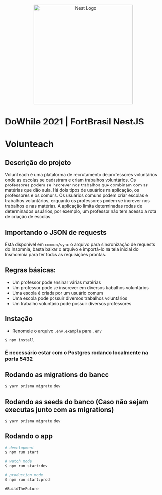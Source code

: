 <p align="center">
  <a href="http://nestjs.com/" target="blank"><img src="https://nestjs.com/img/logo_text.svg" width="320" alt="Nest Logo" /></a>
</p>

# DoWhile 2021 | FortBrasil NestJS

# Volunteach

## Descrição do projeto

VolunTeach é uma plataforma de recrutamento de professores voluntários onde as escolas se cadastram e criam trabalhos voluntários. Os professores podem se inscrever nos trabalhos que combinam com as matérias que dão aula. Há dois tipos de usuários na aplicação, os professores e os comuns. Os usuários comuns podem criar escolas e trabalhos voluntários, enquanto os professores podem se increver nos trabalhos e nas matérias. A aplicação limita determinadas rodas de determinados usuários, por exemplo, um professor não tem acesso a rota de criação de escolas.

## Importando o JSON de requests

Está disponível em `common/sync` o arquivo para sincronização de requests do Insomnia, basta baixar o arquivo e importá-lo na tela inicial do Insmomnia para ter todas as requisições prontas.

## Regras básicas:

- Um professor pode ensinar várias matérias
- Um professor pode se inscrever em diversos trabalhos voluntários
- Uma escola é criada por um usuário comum
- Uma escola pode possuir diversos trabalhos voluntários
- Um trabalho voluntário pode possuir diversos professores

## Instação

- Renomeie o arquivo `.env.example` para `.env`

```bash
$ npm install
```

### É necessário estar com o Postgres rodando localmente na porta 5432

## Rodando as migrations do banco

```bash
$ yarn prisma migrate dev
```

## Rodando as seeds do banco (Caso não sejam executas junto com as migrations)

```bash
$ yarn prisma migrate dev
```

## Rodando o app

```bash
# development
$ npm run start

# watch mode
$ npm run start:dev

# production mode
$ npm run start:prod
```

`#BuildTheFuture`
